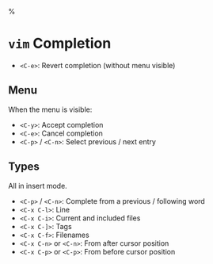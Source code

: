 %

# `vim` Completion

- `<C-e>`: Revert completion (without menu visible)

## Menu

When the menu is visible:

- `<C-y>`: Accept completion
- `<C-e>`: Cancel completion
- `<C-p>` / `<C-n>`: Select previous / next entry

## Types

All in insert mode.

- `<C-p>` / `<C-n>`: Complete from a previous / following word
- `<C-x C-l>`: Line
- `<C-x C-i>`: Current and included files
- `<C-x C-]>`: Tags
- `<C-x C-f>`: Filenames
- `<C-x C-n>` or `<C-n>`: From after cursor position
- `<C-x C-p>` or `<C-p>`: From before cursor position
